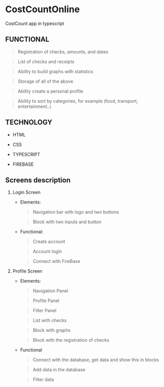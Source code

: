 # CostCountOnline
CostCount app in typescript

## FUNCTIONAL

 >Registration of checks, amounts, and dates
 
 >List of checks and receipts
 
 >Ability to build graphs with statistics
 
 >Storage of all of the above
 
 >Ability create a personal profile
 
 >Ability to sort by categories, for example (food, transport, entertainment..)

## TECHNOLOGY

+ HTML

+ CSS

+ TYPESCRIPT

+ FIREBASE

## Screens description

1. Login Screen
    - Elements:
        > Navigation bar with logo and two buttons
        
        > Block with two inputs and button
    

    - Functional:
        > Create account
        
        > Account login
        
        > Connect with FireBase
        
 2. Profile Screen
    - Elements:
        > Navigation Panel
        
        > Profile Panel
        
        > Filter Panel
        
        > List with checks
        
        > Block with graphs
        
        > Block with the registration of checks
 
        
     - Functional
        > Connect with the database, get data and show this in blocks
        
        > Add data in the database
        
        > Filter data


